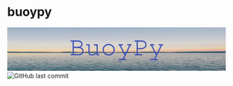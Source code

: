 # buoypy
![banner](assets/canvas.png)
![GitHub last commit](https://img.shields.io/github/last-commit/ScubaCreator/buoypy?style=for-the-badge)

